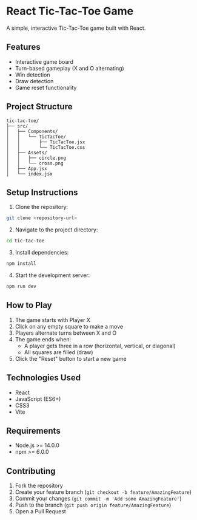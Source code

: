 # React Tic-Tac-Toe Game
A simple, interactive Tic-Tac-Toe game built with React.

## Features

- Interactive game board
- Turn-based gameplay (X and O alternating)
- Win detection
- Draw detection
- Game reset functionality

## Project Structure

```
tic-tac-toe/
├── src/
│   ├── Components/
│   │   └── TicTacToe/
│   │       ├── TicTacToe.jsx
│   │       └── TicTacToe.css
│   ├── Assets/
│   │   ├── circle.png
│   │   └── cross.png
│   ├── App.jsx
│   └── index.jsx
```

## Setup Instructions

1. Clone the repository:
```bash
git clone <repository-url>
```

2. Navigate to the project directory:
```bash
cd tic-tac-toe
```

3. Install dependencies:
```bash
npm install
```

4. Start the development server:
```bash
npm run dev
```

## How to Play

1. The game starts with Player X
2. Click on any empty square to make a move
3. Players alternate turns between X and O
4. The game ends when:
   - A player gets three in a row (horizontal, vertical, or diagonal)
   - All squares are filled (draw)
5. Click the "Reset" button to start a new game

## Technologies Used

- React
- JavaScript (ES6+)
- CSS3
- Vite

## Requirements

- Node.js >= 14.0.0
- npm >= 6.0.0

## Contributing

1. Fork the repository
2. Create your feature branch (`git checkout -b feature/AmazingFeature`)
3. Commit your changes (`git commit -m 'Add some AmazingFeature'`)
4. Push to the branch (`git push origin feature/AmazingFeature`)
5. Open a Pull Request
